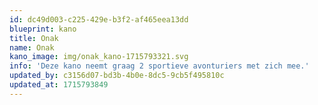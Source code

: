 ```yaml
---
id: dc49d003-c225-429e-b3f2-af465eea13dd
blueprint: kano
title: Onak
name: Onak
kano_image: img/onak_kano-1715793321.svg
info: 'Deze kano neemt graag 2 sportieve avonturiers met zich mee.'
updated_by: c3156d07-bd3b-4b0e-8dc5-9cb5f495810c
updated_at: 1715793849
---
```

